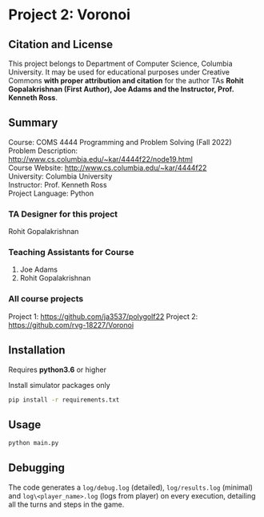 # Project 2: Voronoi

## Citation and License
This project belongs to Department of Computer Science, Columbia University. It may be used for educational purposes under Creative Commons **with proper attribution and citation** for the author TAs **Rohit Gopalakrishnan (First Author), Joe Adams and the Instructor, Prof. Kenneth Ross**.

## Summary

Course: COMS 4444 Programming and Problem Solving (Fall 2022)  
Problem Description: http://www.cs.columbia.edu/~kar/4444f22/node19.html  
Course Website: http://www.cs.columbia.edu/~kar/4444f22  
University: Columbia University  
Instructor: Prof. Kenneth Ross  
Project Language: Python

### TA Designer for this project

Rohit Gopalakrishnan

### Teaching Assistants for Course
1. Joe Adams
2. Rohit Gopalakrishnan

### All course projects
Project 1: https://github.com/ja3537/polygolf22
Project 2: https://github.com/rvg-18227/Voronoi

## Installation

Requires **python3.6** or higher

Install simulator packages only

```bash
pip install -r requirements.txt
```

## Usage

```bash
python main.py
```

## Debugging

The code generates a `log/debug.log` (detailed), `log/results.log` (minimal) and `log\<player_name>.log` (logs from player) on every execution, detailing all the turns and steps in the game.
